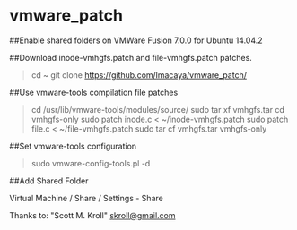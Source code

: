 # vmware_patch

##Enable shared folders on VMWare Fusion 7.0.0 for Ubuntu 14.04.2

##Download inode-vmhgfs.patch and file-vmhgfs.patch patches.

>cd ~
>git clone https://github.com/lmacaya/vmware_patch/

##Use vmware-tools compilation file patches

>cd /usr/lib/vmware-tools/modules/source/
>sudo tar xf vmhgfs.tar
>cd vmhgfs-only
>sudo patch inode.c < ~/inode-vmhgfs.patch
>sudo patch file.c < ~/file-vmhgfs.patch
>sudo tar cf vmhgfs.tar vmhgfs-only

##Set vmware-tools configuration

>sudo vmware-config-tools.pl -d

##Add Shared Folder

Virtual Machine / Share / Settings - Share

Thanks to: "Scott M. Kroll" <skroll@gmail.com>
